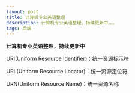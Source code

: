 ```yaml
---
layout: post
title: 计算机专业英语整理
description: 计算机专业英语整理，持续更新中。。。
tags: 后端
---
```


**计算机专业英语整理，持续更新中**

URI(Uniform Resource Identifier)：统一资源标示符

URL(Uniform Resource Locator)：统一资源定位符

URN(Uniform Resource Name)：统一资源名称
